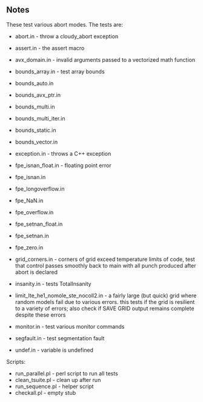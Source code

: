 ## Notes

These test various abort modes.   The tests are:

* abort.in - throw a cloudy_abort exception
* assert.in - the assert macro

* avx_domain.in - invalid arguments passed to a vectorized math function

* bounds_array.in - test array bounds
* bounds_auto.in
* bounds_avx_ptr.in
* bounds_multi.in
* bounds_multi_iter.in
* bounds_static.in
* bounds_vector.in

* exception.in - throws a C++ exception

* fpe_isnan_float.in - floating point error
* fpe_isnan.in
* fpe_longoverflow.in
* fpe_NaN.in
* fpe_overflow.in
* fpe_setnan_float.in
* fpe_setnan.in
* fpe_zero.in

* grid_corners.in - corners of grid exceed temperature limits of code, test that
  control passes smoothly back to main with all punch produced after abort is
  declared

* insanity.in - tests TotalInsanity

* limit_lte_he1_nomole_ste_nocoll2.in - a fairly large (but quick) grid where
  random models fail due to various errors. this tests if the grid is resilient
  to a variety of errors; also check if SAVE GRID output remains complete
  despite these errors

* monitor.in - test various monitor commands

* segfault.in - test segmentation fault

* undef.in - variable is undefined

Scripts:

* run_parallel.pl - perl script to run all tests
* clean_tsuite.pl - clean up after run
* run_sequence.pl - helper script
* checkall.pl - empty stub
